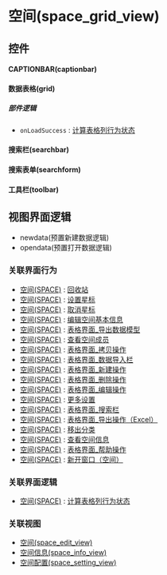 # 空间(space_grid_view)  <!-- {docsify-ignore-all} -->


<el-skeleton style="width:60%">
	<template #template>
		<div style="padding-bottom: 5px;">
			<div style="height:40px;display: flex;align-items: center;justify-content: space-between;">
				<el-tooltip content="页面标题">
					<el-skeleton-item variant="text" style="height:40px;"></el-skeleton-item>
				</el-tooltip>
				<el-tooltip content="搜索栏">
				    <el-skeleton-item variant="text" style="margin-left: 10px;height:40px;width:300px;"></el-skeleton-item>
				</el-tooltip>
				<el-skeleton style="width:250px;">
					<template #template>
						<el-tooltip content="工具栏">
							<div style="display: flex;align-items: center;justify-content:end">
								<el-skeleton-item variant="text" style="margin-left: 10px;height:40px;width:80px"></el-skeleton-item>
								<el-skeleton-item variant="text" style="margin-left: 10px;height:40px;width:80px"></el-skeleton-item>
								<el-skeleton-item variant="text" style="margin-left: 10px;height:40px;width:80px"></el-skeleton-item>
							</div>
						</el-tooltip>
					</template>
				</el-skeleton>
			</div>
		</div>
		<el-tooltip content="数据表格">
			<el-skeleton-item variant="p" style="height:300px"></el-skeleton-item>
		</el-tooltip>
	</template>
</el-skeleton>


## 控件
#### CAPTIONBAR(captionbar)

#### 数据表格(grid)

##### 部件逻辑
* `onLoadSuccess` : [计算表格列行为状态](module/Wiki/space/uilogic/calc_column_action_state)
#### 搜索栏(searchbar)

#### 搜索表单(searchform)

#### 工具栏(toolbar)


## 视图界面逻辑
  * newdata(预置新建数据逻辑)
  * opendata(预置打开数据逻辑)


### 关联界面行为
  * [空间(SPACE)](module/Wiki/space) : [回收站](module/Wiki/space#界面行为)
  * [空间(SPACE)](module/Wiki/space) : [设置星标](module/Wiki/space#界面行为)
  * [空间(SPACE)](module/Wiki/space) : [取消星标](module/Wiki/space#界面行为)
  * [空间(SPACE)](module/Wiki/space) : [编辑空间基本信息](module/Wiki/space#界面行为)
  * [空间(SPACE)](module/Wiki/space) : [表格界面_导出数据模型](module/Wiki/space#界面行为)
  * [空间(SPACE)](module/Wiki/space) : [查看空间成员](module/Wiki/space#界面行为)
  * [空间(SPACE)](module/Wiki/space) : [表格界面_拷贝操作](module/Wiki/space#界面行为)
  * [空间(SPACE)](module/Wiki/space) : [表格界面_数据导入栏](module/Wiki/space#界面行为)
  * [空间(SPACE)](module/Wiki/space) : [表格界面_新建操作](module/Wiki/space#界面行为)
  * [空间(SPACE)](module/Wiki/space) : [表格界面_删除操作](module/Wiki/space#界面行为)
  * [空间(SPACE)](module/Wiki/space) : [表格界面_编辑操作](module/Wiki/space#界面行为)
  * [空间(SPACE)](module/Wiki/space) : [更多设置](module/Wiki/space#界面行为)
  * [空间(SPACE)](module/Wiki/space) : [表格界面_搜索栏](module/Wiki/space#界面行为)
  * [空间(SPACE)](module/Wiki/space) : [表格界面_导出操作（Excel）](module/Wiki/space#界面行为)
  * [空间(SPACE)](module/Wiki/space) : [移出分类](module/Wiki/space#界面行为)
  * [空间(SPACE)](module/Wiki/space) : [查看空间信息](module/Wiki/space#界面行为)
  * [空间(SPACE)](module/Wiki/space) : [表格界面_帮助操作](module/Wiki/space#界面行为)
  * [空间(SPACE)](module/Wiki/space) : [新开窗口（空间）](module/Wiki/space#界面行为)

### 关联界面逻辑
  * [空间(SPACE)](module/Wiki/space) : [计算表格列行为状态](module/Wiki/space/uilogic/calc_column_action_state)

### 关联视图
  * [空间(space_edit_view)](app/view/space_edit_view)
  * [空间信息(space_info_view)](app/view/space_info_view)
  * [空间配置(space_setting_view)](app/view/space_setting_view)

<script>
 const { createApp } = Vue
  createApp({
    data() {
      return {

      }
    }
  }).use(ElementPlus).mount('#app')
</script>